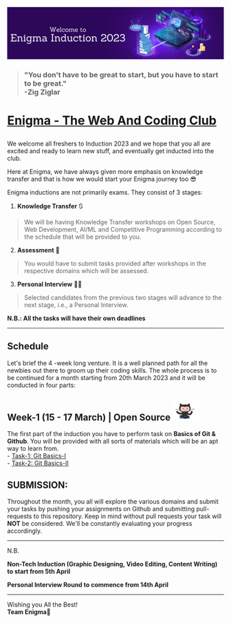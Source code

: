 <img src="./assets/banner.png">

>### "You don't have to be great to start, but you have to start to be great." <br> -Zig Ziglar


<h1>
<a target="_blank" href="https://enigmavssut.com/">

Enigma - The Web And Coding Club



</a> 

</h1>
We welcome all freshers to Induction 2023 and we hope that you all are excited and ready to learn new stuff, and eventually get inducted into the club.



Here at Enigma, we have always given more emphasis on knowledge transfer and that is how we would start your Enigma journey too 😎

Enigma inductions are not primarily exams. They consist of 3 stages:

1. **Knowledge Transfer** 🔃
> We will be having Knowledge Transfer workshops on Open Source, Web Development, AI/ML and Competitive Programming according to the schedule that will be provided to you.


2. **Assessment** 🏹
> You would have to submit tasks provided after workshops in the respective domains which will be assessed.


3. **Personal Interview** 👨‍⚖️
> Selected candidates from the previous two stages will advance to the next stage, i.e., a Personal Interview.


__N.B.: All the tasks will have their own deadlines__

<hr>

## Schedule

Let's brief the 4 -week long venture. It is a well planned path for all the newbies out there to groom up their coding skills. The whole process is to be continued for a month starting from 20th March 2023 and it will be conducted in four parts:

## Week-1 (15 - 17 March) | Open Source <img src="./assets/octocat-github.gif" width="60">
The first part of the induction you have to perform task on **Basics of Git & Github**. You will be provided with all sorts of materials which will be an apt way to learn from.<br>
    - [Task-1: Git Basics-I](./Open_Source/Task-1/)<br>
    - [Task-2: Git Basics-II](./Open_Source/Task-2/)
<br>


## SUBMISSION:
Throughout the month, you all will explore the various domains and submit your tasks by pushing your assignments on Github and submitting pull-requests to this repository. Keep in mind without pull requests your task will **NOT** be considered. We'll be constantly evaluating your progress accordingly.
<hr>
N.B.<br>

__Non-Tech Induction (Graphic Designing, Video Editing, Content Writing) to start from 5th April__

**Personal Interview Round to commence from 14th April**

<hr>

Wishing you All the Best! <br>
**Team Enigma**💚
